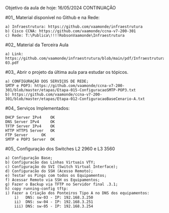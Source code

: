 Objetivo da aula de hoje: 16/05/2024 CONTINUAÇÃO

#01_ Material disponível no Github e na Rede:

	a) Infraestrutura: https://github.com/vaamonde/infraestrutura
	b) Cisco CCNA: https://github.com/vaamonde/ccna-v7-200-301
	c) Rede: T:\Publica\!!!!RobsonVaamonde\Infraestrutura

#02_ Material da Terceira Aula

	a) Link: https://github.com/vaamonde/infraestrutura/blob/main/pdf/InfraestruturaDeRedes-03.pdf

#03_ Abrir o projeto da última aula para estudar os tópicos.

	a) CONFIGURAÇÃO DOS SERVIÇOS DE REDE;
	SMTP e POP3: https://github.com/vaamonde/ccna-v7-200-301/blob/master/etapas/Etapa-015-ConfiguracaoSMTP-POP3.txt
	b) https://github.com/vaamonde/ccna-v7-200-301/blob/master/etapas/Etapa-012-ConfiguracaoBaseCenario-A.txt
	
#04_ Serviços Implementados:

	DHCP Server IPv4	OK
	DNS Server IPv4		OK
	TFTP Server IPv4	OK
	HTTP HTTPS Server	OK
	FTP Server		OK
	SMTP e POP3 Server	OK
	
#05_ Configuração dos Switches L2 2960 e L3 3560

	a) Configuração Base;
	b) Configuracão das Linhas Virtuais VTY;
	c) Configuração do SVI (Switch Virtual Interface);
	d) Configuracão do SSH (Acesso Remoto);
	e) Testar os Pings com todos os Equipamentos;
	f) Acessar Remoto via SSH os Equipamentos;
	g) Fazer o Backup via TFTP no Servidor final .3.1;
	h) copy running-config tftp:
	i) Fazer a Criação dos Ponteiros Tipo A no DNS dos equipamentos:
		i)   DNS: sw-03 - IP: 192.168.3.250
		ii)  DNS: sw-04 - IP: 192.168.3.251
		iii) DNS: sw-05 - IP: 192.168.3.254
